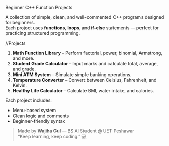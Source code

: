  Beginner C++ Function Projects

A collection of simple, clean, and well-commented C++ programs designed for beginners.  
Each project uses **functions**, **loops**, and **if-else** statements — perfect for practicing structured programming.

//Projects

1. **Math Function Library** – Perform factorial, power, binomial, Armstrong, and more.
2. **Student Grade Calculator** – Input marks and calculate total, average, and grade.
3. **Mini ATM System** – Simulate simple banking operations.
4. **Temperature Converter** – Convert between Celsius, Fahrenheit, and Kelvin.
5. **Healthy Life Calculator** – Calculate BMI, water intake, and calories.

Each project includes:
- Menu-based system
- Clean logic and comments
- Beginner-friendly syntax

> Made by **Wajiha Gul** — BS AI Student @ UET Peshawar  
> “Keep learning, keep coding.” 💻
